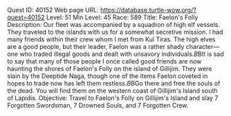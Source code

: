 Quest ID: 40152
Web page URL: https://database.turtle-wow.org/?quest=40152
Level: 51
Min Level: 45
Race: 589
Title: Faelon's Folly
Description: Our fleet was accompanied by a squadron of high elf vessels. They traveled to the islands with us for a somewhat secretive mission. I had many friends within their crew whom I met from Kul Tiras. The high elves are a good people, but their leader, Faelon was a rather shady character—one who traded illegal goods and dealt with unsavory individuals.$B$BIt is sad to say that many of those people I once called good friends are now haunting the shores of Faelon's Folly on the island of Gillijim. They were slain by the Deeptide Naga, though one of the items Faelon coveted in hopes to trade now has left them restless.$B$BGo there and free the souls of the dead. You will find them on the western coast of Gillijim's Island south of Lapidis.
Objective: Travel to Faelon's Folly on Gillijim's Island and slay 7 Forgotten Swordsman, 7 Drowned Souls, and 7 Forgotten Crew.
